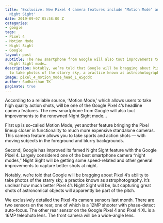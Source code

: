 ```yaml
---
title: 'Exclusive: New Pixel 4 camera features include ‘Motion Mode’ and improved
  Night Sight'
date: 2019-09-07 05:58:00 Z
categories:
- google
tags:
- Pixel 4
- Motion Mode
- Night Sight
- Google
layout: post
subtitle: The new smartphone from Google will also tout improvements to the renowned
  Night Sight mode…
description: Notably, we’re told that Google will be bragging about Pixel 4’s ability
  to take photos of the starry sky, a practice known as astrophotography.
image: pixel_4_motion_mode_head_1_e5gddx
author: Sudharshan TK
paginate: true
---
```


According to a reliable source, ‘Motion Mode,’ which allows users to take high quality action shots, will be one of the Google Pixel 4’s headline camera features. The new smartphone from Google will also tout improvements to the renowned Night Sight mode…

First up is so-called Motion Mode, yet another feature bringing the Pixel lineup closer in functionality to much more expensive standalone cameras. This camera feature allows you to take sports and action shots — with moving subjects in the foreground and blurry backgrounds.

Second, Google has improved its famed Night Sight feature with the Google Pixel 4. Largely considered one of the best smartphone camera “night modes,” Night Sight will be getting some speed-related and other general improvements to capture better shots at night.

Notably, we’re told that Google will be bragging about Pixel 4’s ability to take photos of the starry sky, a practice known as astrophotography. It’s unclear how much better Pixel 4’s Night Sight will be, but capturing great shots of astronomical objects will apparently be part of the pitch.

We exclusively detailed the Pixel 4’s camera sensors last month. There are two sensors on the rear, one of which is a 12MP shooter with phase-detect auto-focus. The other rear sensor on the Google Pixel 4 and Pixel 4 XL is a 16MP telephoto lens. The front camera will be a wide-angle lens.
